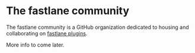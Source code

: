 # The fastlane community
The fastlane community is a GitHub organization dedicated to housing and collaborating on [fastlane plugins](https://docs.fastlane.tools/plugins/using-plugins/#fastlane-plugins).

More info to come later.
